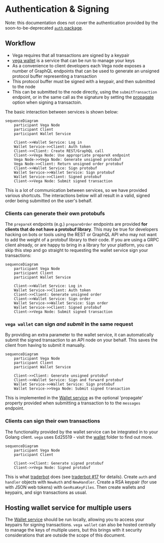 Authentication & Signing
========================

Note: this documentation does not cover the authentication provided by the soon-to-be-deprecated [`auth` package](../auth/).

## Workflow
- Vega requires that all transactions are signed by a keypair
- [vega wallet](../wallet/README.md) is a service that can be run to manage your keys
- As a convenience to client developers each Vega node exposes a number of GraphQL endpoints that can be used to generate an unsigned protocol buffer representing a transaction
- This protocol buffer must be signed with a keypair, and then submitted to the node
- This can be submitted to the node directly, using the `submitTransaction` endpoint, or in the same call as the signature by setting the [propagate](../wallet/README.md#propagate) option when signing a transactoin.

The basic interaction between services is shown below:

```mermaid
sequenceDiagram
    participant Vega Node
    participant Client
    participant Wallet Service

	Client->>Wallet Service: Log in
	Wallet Service->>Client: Auth token
	Client->>Client: Create REST/GraphQL call
	Client->>Vega Node: Use appropriate prepareX endpoint
	Vega Node->>Vega Node: Generate unsigned protobuf
	Vega Node->>Client: Return unsigned order protobuf
	Client->>Wallet Service: Sign protobuf
	Wallet Service->>Wallet Service: Sign protobuf
	Wallet Service->>Client: Signed protobuf
	Client->>Vega Node: Submit signed transaction
```

This is a lot of communication between services, so we have provided various shortcuts. The interactions below will all result in a valid, signed order being submitted on the user's behalf.

### Clients can generate their own protobufs
The `prepareX` endpoints (e.g.) `prepareOrder` endpoints are provided **for clients that do not have a protobuf library**. This may be true for developers hacking on bots or tools using the REST or GraphQL API who may not want to add the weight of a protobuf library to their code. If you are using a GRPC client already, or are happy to bring in a library for your platform, you can skip this step and go straight to requesting the wallet service sign your transactions:

```mermaid
sequenceDiagram
    participant Vega Node
    participant Client
    participant Wallet Service

	Client->>Wallet Service: Log in
	Wallet Service->>Client: Auth token
	Client->>Client: Generate unsigned order
	Client->>Wallet Service: Sign order
	Wallet Service->>Wallet Service: Sign order
	Wallet Service->>Client: Signed protobuf
	Client->>Vega Node: Submit signed transaction
```

### `vega wallet` can sign *and submit* in the same request
By providing an extra parameter to the wallet service, it can automatically submit the signed transaction to an API node on your behalf. This saves the client from having to submit it manually.

```mermaid
sequenceDiagram
    participant Vega Node
    participant Client
    participant Wallet Service

	Client->>Client: Generate unsigned protobuf
	Client->>Wallet Service: Sign and forward protobuf
	Wallet Service->>Wallet Service: Sign protobuf
	Wallet Service->>Vega Node: Submit signed transaction
```

This is implemented in the [Wallet service](../wallet/README.md#propagate) as the optional 'propagate' property provided when submitting a transaction to to the `messages` endpoint. 

### Clients can sign their own transactions
The functionality provided by the wallet service can be integrated in to your Golang client. `vega` uses Ed25519 - visit the [wallet](../wallet/README.md) folder to find out more.

```mermaid
sequenceDiagram
    participant Vega Node
    participant Client

	Client->>Client: Generate signed protobuf
	Client->>Vega Node: Signed protobuf
```

This is what [traderbot](https://github.com/vegaprotocol/traderbot/) does (see [traderbot #17](https://github.com/vegaprotocol/traderbot/issues/17) for details). Create `auth` and `handler` objects with `NewAuth` and `NewHandler`. Create a RSA keypair (for use with JSON web tokens) with `GenRsaKeyFiles`. Then create wallets and keypairs, and sign transactions as usual.

## Hosting wallet service for multiple users
The [Wallet service](../wallet/README.md) should be run locally, allowing you to access your keypairs for signing transactions. `vega wallet` can also be hosted centrally to manage the keys of multiple users, but this brings with it security considerations that are outside the scope of this document.

